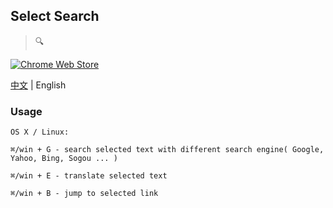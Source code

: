 ## Select Search
> :mag:

[![Chrome Web Store](https://img.shields.io/chrome-web-store/v/hlnpaciomjjnpmbjedfmlnkhogngmleh.svg?style=flat-square)](https://chrome.google.com/webstore/detail/select-search/hlnpaciomjjnpmbjedfmlnkhogngmleh)

[中文](./README.md) | English

### Usage

```
OS X / Linux:

⌘/win + G - search selected text with different search engine( Google, Yahoo, Bing, Sogou ... )

⌘/win + E - translate selected text

⌘/win + B - jump to selected link
```
